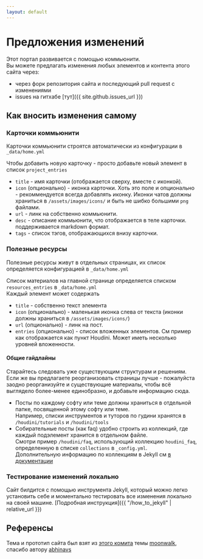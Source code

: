 ```yaml
---
layout: default
---
```


# Предложения изменений

Этот портал развивается с помощью коммьюнити.  
Вы можете предлагать изменения любых элементов и контента этого сайта через:
* через форк репозитория сайта и последующий pull request с изменениями
* issues на гитхабе [тут]({{ site.github.issues_url }})

## Как вносить изменения самому

### Карточки коммьюнити

Карточки коммьюнити строятся автоматически из конфигурации в `_data/home.yml`

Чтобы добавить новую карточку - просто добавьте новый элемент в список `project_entries`
* `title` - имя карточки (отображается сверху, вместе с иконкой).
* `icon` (опционально) - иконка карточки. Хоть это поле и опционально - рекоммендуется всегда добавлять
  иконку. Иконки чатов должны храниться в `/assets/images/icons/` и быть не шибко большими `png` файлами.
* `url` - линк на собственно коммьюнити.
* `desc` - описание коммьюнити, что отображается в теле карточки. поддерживается markdown формат.
* `tags` - список тэгов, отображающихся внизу карточки.

### Полезные ресурсы

Полезные ресурсы живут в отдельных страницах, их список определяется конфигурацией в `_data/home.yml`

Список материалов на главной странице определяется списком `resources_entries` в `_data/home.yml`  
Каждый элемент может содержать
* `title` - собственно текст элемента
* `icon` (опционально) - маленькая иконка слева от текста (иконки должны храниться в `/assets/images/icons/`)
* `url` (опционально) - линк на пост.
* `entries` (опционально) - список вложенных элементов. См пример как отображается как пункт Houdini.
  Может иметь несколько уровней вложенности.

#### Общие гайдлайны

Старайтесь следовать уже существующим структурам и решениям. Если же вы предлагаете реорганизовать страницы лучше -
пожалуйста заодно реорганизуйте и существующие материалы, чтобы всё выглядело более-менее единобразно, и добавьте информацию
сюда.

* Посты по каждому софту или теме должны храниться в отдельной папке, посвященной этому софту или теме.  
  Например, списки инструментов и туторов по гудини хранятся в `/houdini/tutorials` и `/houdini/tools`
* Собирательные посты (как faq) удобно строить из коллекций, где каждый подэлемент хранится в отдельном файле.  
  Смотри пример `/houdini/faq`, использующий коллекцию `houdini_faq`, определенную в списке `collections` в `_config.yml`.  
  Дополнительную информацию по коллекциям в Jekyll см [в документации](https://jekyllrb.com/docs/collections/)

### Тестирование изменений локально

Сайт билдится с помощью инструмента Jekyll, который можно легко установить себе и
моментально тестировать все изменения локально на своей машине. [Подробная инструкция]({{ "/how_to_jekyll" | relative_url }})

## Референсы

Тема и прототип сайта был взят из [этого комита](https://github.com/abhinavs/moonwalk/tree/f1491c81fb60b13d79734d15eb798139928d1baf)
темы [moonwalk](https://github.com/abhinavs/moonwalk), спасибо автору [abhinavs](https://www.abhinav.co/about)
